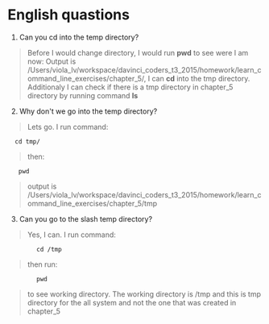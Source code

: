 # English quastions

1) Can you cd into the temp directory?
> Before I would change directory, I would run **pwd** to see were I am now: 
> Output is /Users/viola_lv/workspace/davinci_coders_t3_2015/homework/learn_command_line_exercises/chapter_5/, I can **cd** into the tmp directory. Additionaly I can check if there is a tmp directory in chapter_5 directory by running command **ls**

2) Why don't we go into the temp directory?
> Lets go. I run command:

      cd tmp/
      
>then:

       pwd
       
> output is /Users/viola_lv/workspace/davinci_coders_t3_2015/homework/learn_command_line_exercises/chapter_5/tmp
      
3) Can you go to the slash temp directory?
> Yes, I can. I run command:

            cd /tmp
            
> then run:

            pwd
            
> to see working directory.
> The working directory is /tmp and this is tmp directory for the all system and not the one that was created in chapter_5


